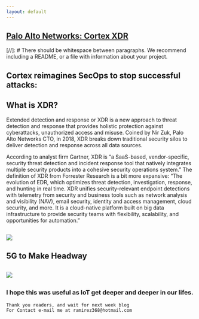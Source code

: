 ```yaml
---
layout: default
---
```



## [Palo Alto Networks: Cortex XDR](https://www.youtube.com/watch?v=Mx93xlfVF34)

[//]: #  There should be whitespace between paragraphs. We recommend including a README, or a file with information about your project.

## Cortex reimagines SecOps to stop successful attacks: 
## What is XDR?
Extended detection and response or XDR is a new approach to threat detection and response that provides holistic protection against cyberattacks, unauthorized access and misuse. Coined by Nir Zuk, Palo Alto Networks CTO, in 2018, XDR breaks down traditional security silos to deliver detection and response across all data sources.

According to analyst firm Gartner, XDR is “a SaaS-based, vendor-specific, security threat detection and incident response tool that natively integrates multiple security products into a cohesive security operations system.” The definition of XDR from Forrester Research is a bit more expansive:  “The evolution of EDR, which optimizes threat detection, investigation, response, and hunting in real time. XDR unifies security-relevant endpoint detections with telemetry from security and business tools such as network analysis and visibility (NAV), email security, identity and access management, cloud security, and more. It is a cloud-native platform built on big data infrastructure to provide security teams with flexibility, scalability, and opportunities for automation.”


## 



![](https://www.clariontech.com/hubfs/BlogImage-78.png) 

## 5G to Make Headway





## 



![ ](https://dl.cdn-anritsu.com/images/tm/solutions/mt1000a-05/mt1000a-5g-ecpri-01e.jpg?la=en-us) 

## 



### I hope this was useful as IoT get deeper and deeper in our lifes.


```
Thank you readers, and wait for next week blog
For Contact e-mail me at ramirez368@hotmail.com

```
